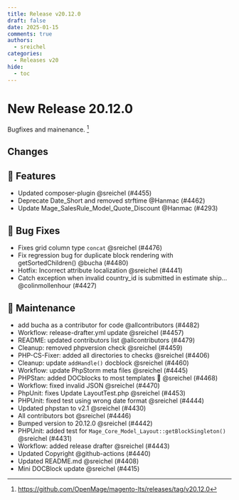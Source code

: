 ```yaml
---
title: Release v20.12.0
draft: false
date: 2025-01-15
comments: true
authors:
  - sreichel
categories:
  - Releases v20
hide:
  - toc
---
```


# New Release 20.12.0

Bugfixes and mainenance. [^1]

<!-- more -->

## Changes

## 🚀 Features

- Updated composer-plugin @sreichel (#4455)
- Deprecate Date\_Short and removed strftime  @Hanmac (#4462)
- Update Mage\_SalesRule\_Model\_Quote\_Discount @Hanmac (#4293)

## 🐛 Bug Fixes

- Fixes grid column type `concat` @sreichel (#4476)
- Fix regression bug for duplicate block rendering with getSortedChildren() @bucha (#4480)
- Hotfix: Incorrect attribute localization @sreichel (#4441)
- Catch exception when invalid country\_id is submitted in estimate ship… @colinmollenhour (#4427)

## 🔨 Maintenance

- add bucha as a contributor for code @allcontributors (#4482)
- Workflow: release-drafter.yml update @sreichel (#4457)
- README: updated contributors list @allcontributors (#4479)
- Cleanup: removed phpversion check @sreichel (#4459)
- PHP-CS-Fixer: added all directories to checks @sreichel (#4406)
- Cleanup: update `addHandle()` docblock @sreichel (#4460)
- Workflow: update PhpStorm meta files @sreichel (#4445)
- PHPStan: added DOCblocks to most templates :rocket:  @sreichel (#4468)
- Workflow: fixed invalid JSON @sreichel (#4470)
- PhpUnit: fixes Update LayoutTest.php @sreichel (#4453)
- PHPUnit: fixed test using wrong date format @sreichel (#4444)
- Updated phpstan to v2.1 @sreichel (#4430)
- All contributors bot @sreichel (#4446)
- Bumped version to 20.12.0 @sreichel (#4442)
- PHPUnit: added test for `Mage_Core_Model_Layout::getBlockSingleton()` @sreichel (#4431)
- Workflow: added release drafter @sreichel (#4443)
- Updated Copyright @github-actions (#4440)
- Updated README.md @sreichel (#4408)
- Mini DOCBlock update @sreichel (#4415)

[^1]: https://github.com/OpenMage/magento-lts/releases/tag/v20.12.0
